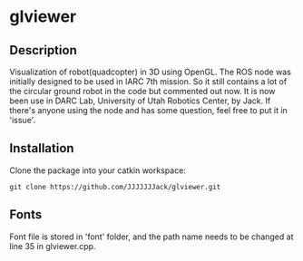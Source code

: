 glviewer
========

## Description

Visualization of robot(quadcopter) in 3D using OpenGL. The ROS node was initially designed to be used in IARC 7th mission. So it still contains a lot of the circular ground robot in the code but commented out now. It is now been use in DARC Lab, University of Utah Robotics Center, by Jack. If there's anyone using the node and has some question, feel free to put it in 'issue'.

## Installation

Clone the package into your catkin workspace:
```
git clone https://github.com/JJJJJJJack/glviewer.git
```

## Fonts

Font file is stored in 'font' folder, and the path name needs to be changed at line 35 in glviewer.cpp.
